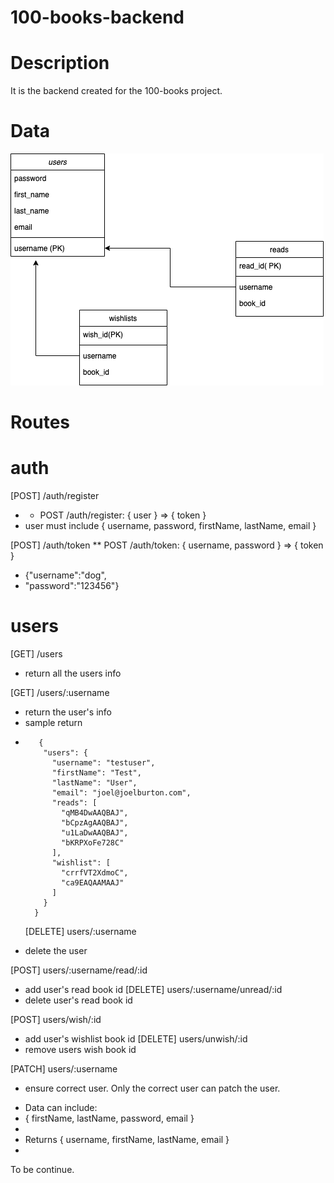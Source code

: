 # 100-books-backend

# Description

It is the backend created for the 100-books project.

# Data

![data schema](./images/100books.png)

# Routes

# auth

[POST] /auth/register

- - POST /auth/register: { user } => { token }
- user must include { username, password, firstName, lastName, email }

[POST] /auth/token
\*\* POST /auth/token: { username, password } => { token }

- {"username":"dog",
- "password":"123456"}

# users

[GET] /users

- return all the users info

[GET] /users/:username

- return the user's info
- sample return

* ```
     {
      "users": {
        "username": "testuser",
        "firstName": "Test",
        "lastName": "User",
        "email": "joel@joelburton.com",
        "reads": [
          "qMB4DwAAQBAJ",
          "bCpzAgAAQBAJ",
          "u1LaDwAAQBAJ",
          "bKRPXoFe728C"
        ],
        "wishlist": [
          "crrfVT2XdmoC",
          "ca9EAQAAMAAJ"
        ]
      }
    }
  ```
  [DELETE] users/:username

- delete the user

[POST] users/:username/read/:id

- add user's read book id
  [DELETE] users/:username/unread/:id
- delete user's read book id

[POST] users/wish/:id

- add user's wishlist book id
  [DELETE] users/unwish/:id
- remove users wish book id

[PATCH] users/:username

- ensure correct user. Only the correct user can patch the user.

* Data can include:
* { firstName, lastName, password, email }
*
* Returns { username, firstName, lastName, email }
*

To be continue.
